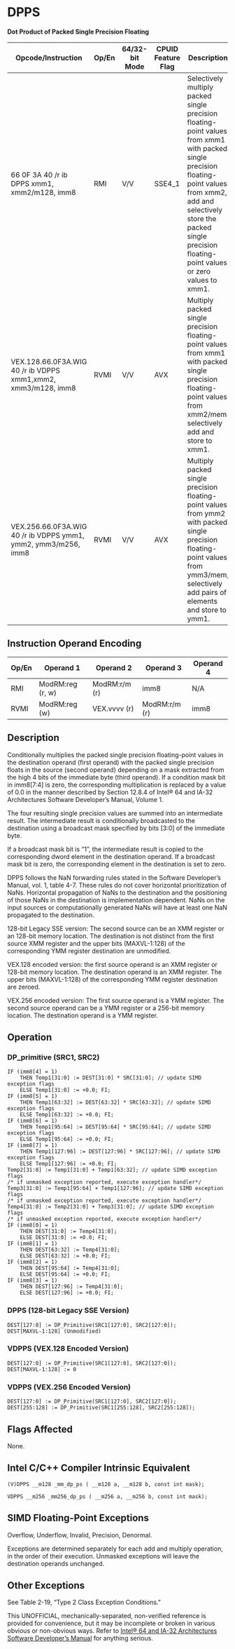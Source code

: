 # DPPS

**Dot Product of Packed Single Precision Floating**

| Opcode/Instruction                                             | Op/En | 64/32-bit Mode | CPUID Feature Flag | Description                                                                                                                                                                                                                                    |
| -------------------------------------------------------------- | ----- | -------------- | ------------------ | ---------------------------------------------------------------------------------------------------------------------------------------------------------------------------------------------------------------------------------------------- |
| 66 0F 3A 40 /r ib DPPS xmm1, xmm2/m128, imm8                   | RMI   | V/V            | SSE4_1             | Selectively multiply packed single precision floating-point values from xmm1 with packed single precision floating-point values from xmm2, add and selectively store the packed single precision floating-point values or zero values to xmm1. |
| VEX.128.66.0F3A.WIG 40 /r ib VDPPS xmm1,xmm2, xmm3/m128, imm8  | RVMI  | V/V            | AVX                | Multiply packed single precision floating-point values from xmm1 with packed single precision floating-point values from xmm2/mem selectively add and store to xmm1.                                                                           |
| VEX.256.66.0F3A.WIG 40 /r ib VDPPS ymm1, ymm2, ymm3/m256, imm8 | RVMI  | V/V            | AVX                | Multiply packed single precision floating-point values from ymm2 with packed single precision floating-point values from ymm3/mem, selectively add pairs of elements and store to ymm1.                                                        |

## Instruction Operand Encoding

| Op/En | Operand 1        | Operand 2     | Operand 3     | Operand 4 |
| ----- | ---------------- | ------------- | ------------- | --------- |
| RMI   | ModRM:reg (r, w) | ModRM:r/m (r) | imm8          | N/A       |
| RVMI  | ModRM:reg (w)    | VEX.vvvv (r)  | ModRM:r/m (r) | imm8      |

## Description

Conditionally multiplies the packed single precision floating-point values in the destination operand (first operand) with the packed single precision floats in the source (second operand) depending on a mask extracted from the high 4 bits of the immediate byte (third operand). If a condition mask bit in imm8[7:4] is zero, the corresponding multiplication is replaced by a value of 0.0 in the manner described by Section 12.8.4 of Intel® 64 and IA-32 Architectures Software Developer’s Manual, Volume 1.

The four resulting single precision values are summed into an intermediate result. The intermediate result is conditionally broadcasted to the destination using a broadcast mask specified by bits [3:0] of the immediate byte.

If a broadcast mask bit is “1”, the intermediate result is copied to the corresponding dword element in the destination operand. If a broadcast mask bit is zero, the corresponding element in the destination is set to zero.

DPPS follows the NaN forwarding rules stated in the Software Developer’s Manual, vol. 1, table 4-7. These rules do not cover horizontal prioritization of NaNs. Horizontal propagation of NaNs to the destination and the positioning of those NaNs in the destination is implementation dependent. NaNs on the input sources or computationally generated NaNs will have at least one NaN propagated to the destination.

128-bit Legacy SSE version: The second source can be an XMM register or an 128-bit memory location. The destination is not distinct from the first source XMM register and the upper bits (MAXVL-1:128) of the corresponding YMM register destination are unmodified.

VEX.128 encoded version: the first source operand is an XMM register or 128-bit memory location. The destination operand is an XMM register. The upper bits (MAXVL-1:128) of the corresponding YMM register destination are zeroed.

VEX.256 encoded version: The first source operand is a YMM register. The second source operand can be a YMM register or a 256-bit memory location. The destination operand is a YMM register.

## Operation

### DP_primitive (SRC1, SRC2)

```
IF (imm8[4] = 1)
    THEN Temp1[31:0] := DEST[31:0] * SRC[31:0]; // update SIMD exception flags
    ELSE Temp1[31:0] := +0.0; FI;
IF (imm8[5] = 1)
    THEN Temp1[63:32] := DEST[63:32] * SRC[63:32]; // update SIMD exception flags
    ELSE Temp1[63:32] := +0.0; FI;
IF (imm8[6] = 1)
    THEN Temp1[95:64] := DEST[95:64] * SRC[95:64]; // update SIMD exception flags
    ELSE Temp1[95:64] := +0.0; FI;
IF (imm8[7] = 1)
    THEN Temp1[127:96] := DEST[127:96] * SRC[127:96]; // update SIMD exception flags
    ELSE Temp1[127:96] := +0.0; FI;
Temp2[31:0] := Temp1[31:0] + Temp1[63:32]; // update SIMD exception flags
/* if unmasked exception reported, execute exception handler*/
Temp3[31:0] := Temp1[95:64] + Temp1[127:96]; // update SIMD exception flags
/* if unmasked exception reported, execute exception handler*/
Temp4[31:0] := Temp2[31:0] + Temp3[31:0]; // update SIMD exception flags
/* if unmasked exception reported, execute exception handler*/
IF (imm8[0] = 1)
    THEN DEST[31:0] := Temp4[31:0];
    ELSE DEST[31:0] := +0.0; FI;
IF (imm8[1] = 1)
    THEN DEST[63:32] := Temp4[31:0];
    ELSE DEST[63:32] := +0.0; FI;
IF (imm8[2] = 1)
    THEN DEST[95:64] := Temp4[31:0];
    ELSE DEST[95:64] := +0.0; FI;
IF (imm8[3] = 1)
    THEN DEST[127:96] := Temp4[31:0];
    ELSE DEST[127:96] := +0.0; FI;

```

### DPPS (128-bit Legacy SSE Version)

```
DEST[127:0] := DP_Primitive(SRC1[127:0], SRC2[127:0]);
DEST[MAXVL-1:128] (Unmodified)

```

### VDPPS (VEX.128 Encoded Version)

```
DEST[127:0] := DP_Primitive(SRC1[127:0], SRC2[127:0]);
DEST[MAXVL-1:128] := 0

```

### VDPPS (VEX.256 Encoded Version)

```
DEST[127:0] := DP_Primitive(SRC1[127:0], SRC2[127:0]);
DEST[255:128] := DP_Primitive(SRC1[255:128], SRC2[255:128]);

```

## Flags Affected

None.

## Intel C/C++ Compiler Intrinsic Equivalent

```
(V)DPPS __m128 _mm_dp_ps ( __m128 a, __m128 b, const int mask);

```

```
VDPPS __m256 _mm256_dp_ps ( __m256 a, __m256 b, const int mask);

```

## SIMD Floating-Point Exceptions

Overflow, Underflow, Invalid, Precision, Denormal.

Exceptions are determined separately for each add and multiply operation, in the order of their execution. Unmasked exceptions will leave the destination operands unchanged.

## Other Exceptions

See Table 2-19, “Type 2 Class Exception Conditions.”

This UNOFFICIAL, mechanically-separated, non-verified reference is provided for convenience, but it may be
incomplete or broken in various obvious or non-obvious
ways. Refer to [Intel® 64 and IA-32 Architectures Software Developer’s Manual](https://software.intel.com/en-us/download/intel-64-and-ia-32-architectures-sdm-combined-volumes-1-2a-2b-2c-2d-3a-3b-3c-3d-and-4) for anything serious.
